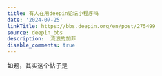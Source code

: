 ```yaml
---
title: 有人在用deepin论坛小程序吗
date: '2024-07-25'
linkTitle: https://bbs.deepin.org/en/post/275499
source: deepin_bbs
description:  流浪的加菲 
disable_comments: true
---
```

如题，其实这个帖子是
